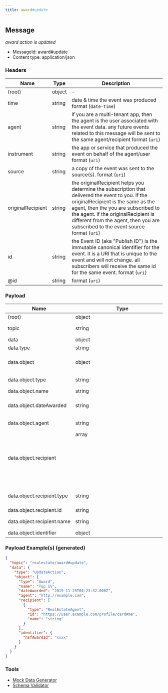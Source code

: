 ```yaml
---
title: award#update
---
```

## Message

*award action is updated*

* MessageId: award#update
* Content type: application/json

### Headers

| Name | Type | Description |
|---|---|---|
| (root) | object | - |
| time | string | date & time the event was produced format (`date-time`) |
| agent | string | if you are a multi-tenant app, then the agent is the user associated with the event data. any future events related to this message will be sent to the same agent/recipient format (`uri`) |
| instrument | string | the app or service that produced the event on behalf of the agent/user format (`uri`) |
| source | string | a copy of the event was sent to the source(s). format (`uri`) |
| originalRecipient | string | the originalRecipient helps you determine the subscription that delivered the event to you. if the originalRecipient is the same as the agent, then the you are subscribed to the agent. if the originalRecipient is different from the agent, then you are subscribed to the event source format (`uri`) |
| id | string | the Event ID (aka "Publish ID") is the immutable canonical identifier for the event. it is a URI that is unique to the event and will not change. all subscribers will receive the same id for the same event. format (`uri`) |
| @id | string |  format (`uri`) |

### Payload

| Name | Type | Description |
|---|---|---|
| (root) | object | - |
| topic | string | const (`"realestate/award#update"`)  |
| data | object | - |
| data.type | string | const (`"UpdateAction"`)  |
| data.object | object | An honor bestowed on one or mote _recipients_ by the message _agent_ |
| data.object.type | string | allowed (`"Award"`) "AwardAction" |
| data.object.name | string | name of the award |
| data.object.dateAwarded | string | date the award was presented or announced. format (`date-time`) |
| data.object.agent | string | the agent that presented the award format (`uri`) |
| data.object.recipient | array<object> | recipients of the award |
| data.object.recipient.type | string | allowed (`"RealEstateAgent"`, `"RealEstateOffice"`, `"RealEstateOrganization"`)  |
| data.object.recipient.id | string |  format (`uri`) |
| data.object.recipient.name | string | the name of the award recipient |
| data.object.identifier | object |  1 properties |

### Payload Example(s) (generated)

```json
{
  "topic": "realestate/award#update",
  "data": {
    "type": "UpdateAction",
    "object": {
      "type": "Award",
      "name": "Top 1%",
      "dateAwarded": "2019-11-25T04:23:32.000Z",
      "agent": "http://example.com",
      "recipient": [
        {
          "type": "RealEstateAgent",
          "id": "https://user.example.com/profile/card#me",
          "name": "string"
        }
      ],
      "identifier": {
        "hsfAwardId": "xxxx"
      }
    }
  }
}
```


### Tools

* [Mock Data Generator](/tools/mock-data-generator)
* [Schema Validator](/tools/validate)



